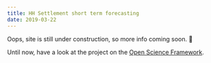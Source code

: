 ```yaml
---
title: HH Settlement short term forecasting
date: 2019-03-22
---
```


Oops, site is still under construction, so more info coming soon. 🚧

Until now, have a look at the project on the [Open Science Framework]( 	
https://osf.io/ncz7w/). 
